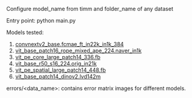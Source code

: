 Configure model_name from timm and folder_name of any dataset


Entry point: python main.py


Models tested:
1. [convnextv2_base.fcmae_ft_in22k_in1k_384](https://huggingface.co/timm/convnextv2_base.fcmae_ft_in22k_in1k_384)
2. [vit_base_patch16_rope_mixed_ape_224.naver_in1k](https://huggingface.co/timm/vit_base_patch16_rope_mixed_ape_224.naver_in1k)
3. [vit_pe_core_large_patch14_336.fb](https://huggingface.co/timm/vit_pe_core_large_patch14_336.fb)
4. [vit_base_r50_s16_224.orig_in21k](https://huggingface.co/timm/vit_base_r50_s16_224.orig_in21k)
5. [vit_pe_spatial_large_patch14_448.fb](https://huggingface.co/timm/vit_pe_spatial_large_patch14_448.fb)
6. [vit_base_patch14_dinov2.lvd142m](https://huggingface.co/timm/vit_base_patch14_dinov2.lvd142m)


errors/<data_name>: contains error matrix images for different models.